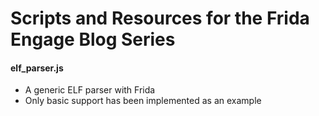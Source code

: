 # Scripts and Resources for the Frida Engage Blog Series
#### elf_parser.js
* A generic ELF parser with Frida
* Only basic support has been implemented as an example
